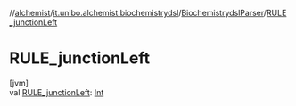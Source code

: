 //[alchemist](../../../index.md)/[it.unibo.alchemist.biochemistrydsl](../index.md)/[BiochemistrydslParser](index.md)/[RULE_junctionLeft](-r-u-l-e_junction-left.md)

# RULE_junctionLeft

[jvm]\
val [RULE_junctionLeft](-r-u-l-e_junction-left.md): [Int](https://kotlinlang.org/api/latest/jvm/stdlib/kotlin/-int/index.html)
